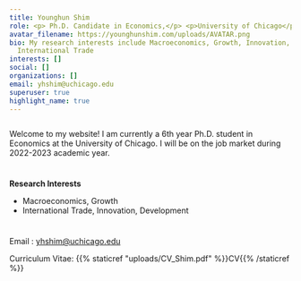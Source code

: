 ```yaml
---
title: Younghun Shim
role: <p> Ph.D. Candidate in Economics,</p> <p>University of Chicago</p>
avatar_filename: https://younghunshim.com/uploads/AVATAR.png
bio: My research interests include Macroeconomics, Growth, Innovation, and
  International Trade
interests: []
social: []
organizations: []
email: yhshim@uchicago.edu
superuser: true
highlight_name: true
---
```

<meta name=theme-color content="#2962ff">

<hr style="height:0.01px; visibility:hidden;" />

Welcome to my website! I am currently a 6th year Ph.D. student in Economics at the University of Chicago. I will be on the job market during 2022-2023 academic year.

<hr style="height:10px; visibility:hidden;" />

**R﻿esearch Interests**

<ul><li>M﻿acroeconomics, Growth </li>

<li>International Trade, Innovation, Development </li> </ul>

<hr style="height:10px; visibility:hidden;" />

Email : <font color="#5040ae">yhshim@uchicago.edu </font>

Curriculum Vitae: {{% staticref "uploads/CV_Shim.pdf" %}}CV{{% /staticref %}}